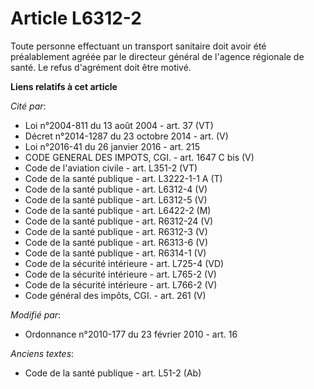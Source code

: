 # Article L6312-2

Toute personne effectuant un transport sanitaire doit avoir été préalablement agréée par le directeur général de l'agence
régionale de santé. Le refus d'agrément doit être motivé.

**Liens relatifs à cet article**

_Cité par_:

  - Loi n°2004-811 du 13 août 2004 - art. 37 (VT)
  - Décret n°2014-1287 du 23 octobre 2014 - art. (V)
  - Loi n°2016-41 du 26 janvier 2016 - art. 215
  - CODE GENERAL DES IMPOTS, CGI. - art. 1647 C bis (V)
  - Code de l'aviation civile - art. L351-2 (VT)
  - Code de la santé publique - art. L3222-1-1 A (T)
  - Code de la santé publique - art. L6312-4 (V)
  - Code de la santé publique - art. L6312-5 (V)
  - Code de la santé publique - art. L6422-2 (M)
  - Code de la santé publique - art. R6312-24 (V)
  - Code de la santé publique - art. R6312-3 (V)
  - Code de la santé publique - art. R6313-6 (V)
  - Code de la santé publique - art. R6314-1 (V)
  - Code de la sécurité intérieure - art. L725-4 (VD)
  - Code de la sécurité intérieure - art. L765-2 (V)
  - Code de la sécurité intérieure - art. L766-2 (V)
  - Code général des impôts, CGI. - art. 261 (V)

_Modifié par_:

  - Ordonnance n°2010-177 du 23 février 2010 - art. 16

_Anciens textes_:

  - Code de la santé publique - art. L51-2 (Ab)

